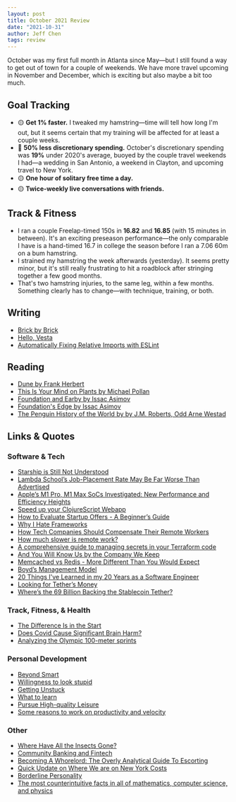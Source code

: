 ```yaml
---
layout: post
title: October 2021 Review
date: "2021-10-31"
author: Jeff Chen
tags: review
---
```


October was my first full month in Atlanta since May—but I still found a way to get out of town for a couple of weekends. We have more travel upcoming in November and December, which is exciting but also maybe a bit too much.

## Goal Tracking

- 🟡 **Get 1% faster.** I tweaked my hamstring—time will tell how long I'm out, but it seems certain that my training will be affected for at least a couple weeks.
- 🔴 **50% less discretionary spending.** October's discretionary spending was **19%** under 2020's average, buoyed by the couple travel weekends I had—a wedding in San Antonio, a weekend in Clayton, and upcoming travel to New York.
- 🟡 **One hour of solitary free time a day.**
- 🟡 **Twice-weekly live conversations with friends.**

<!-- excerpt -->

## Track & Fitness

- I ran a couple Freelap-timed 150s in **16.82** and **16.85** (with 15 minutes in between). It's an exciting preseason performance—the only comparable I have is a hand-timed 16.7 in college the season before I ran a 7.06 60m on a bum hamstring.
- I strained my hamstring the week afterwards (yesterday). It seems pretty minor, but it's still really frustrating to hit a roadblock after stringing together a few good months.
- That's two hamstring injuries, to the same leg, within a few months. Something clearly has to change—with technique, training, or both.

## Writing

- [Brick by Brick](https://jeffchen.dev/posts/Brick-by-Brick/)
- [Hello, Vesta](https://jeffchen.dev/posts/Hello-Vesta/)
- [Automatically Fixing Relative Imports with ESLint](https://jeffchen.dev/posts/Automatically-Fixing-Relative-Imports-with-ESLint/)

## Reading

- [Dune by Frank Herbert](https://www.goodreads.com/book/show/43419431-dune)
- [This Is Your Mind on Plants by Michael Pollan](https://www.goodreads.com/book/show/55952256-this-is-your-mind-on-plants)
- [Foundation and Earby by Issac Asimov](https://www.goodreads.com/book/show/58831305-foundation-and-earth)
- [Foundation's Edge by Issac Asimov](https://www.goodreads.com/book/show/55714095-foundation-s-edge)
- [The Penguin History of the World by by J.M. Roberts, Odd Arne Westad](https://www.goodreads.com/book/show/18925701-the-penguin-history-of-the-world)

## Links & Quotes

### Software & Tech

- [Starship is Still Not Understood](https://caseyhandmer.wordpress.com/2021/10/28/starship-is-still-not-understood/)
- [Lambda School’s Job-Placement Rate May Be Far Worse Than Advertised](https://www.businessinsider.com/lambda-school-promised-lucrative-tech-coding-career-low-job-placement-2021-10)
- [Apple’s M1 Pro, M1 Max SoCs Investigated: New Performance and Efficiency Heights](https://www.anandtech.com/show/17024/apple-m1-max-performance-review)
- [Speed up your ClojureScript Webapp](https://www.juxt.pro/blog/clojurescript-app-performance)
- [ How to Evaluate Startup Offers - A Beginner’s Guide](https://faingezicht.com/articles/2021/09/20/evaluating-startup-offers/)
- [Why I Hate Frameworks](https://www.fredrikholmqvist.com/pages/why-i-hate-frameworks.html)
- [How Tech Companies Should Compensate Their Remote Workers](https://codesubmit.io/blog/remote-work-compensation/)
- [How much slower is remote work?](https://www.lesswrong.com/posts/tN2CdskiLJxKDMF6k/how-much-slower-is-remote-work)
- [A comprehensive guide to managing secrets in your Terraform code](https://blog.gruntwork.io/a-comprehensive-guide-to-managing-secrets-in-your-terraform-code-1d586955ace1)
- [And You Will Know Us by the Company We Keep](https://www.eugenewei.com/blog/2021/9/29/and-you-will-know-us-by-the-company-we-keep)
- [Memcached vs Redis - More Different Than You Would Expect](https://engineering.kablamo.com.au/posts/2021/memcached-vs-redis-whats-the-difference/)
- [Boyd’s Management Model](https://danielbmarkham.com/boyd-ideas-as-a-management-model/)
- [20 Things I've Learned in my 20 Years as a Software Engineer](https://www.simplethread.com/20-things-ive-learned-in-my-20-years-as-a-software-engineer/)
- [Looking for Tether’s Money](https://www.bloomberg.com/opinion/articles/2021-10-07/matt-levine-s-money-stuff-looking-for-tether-s-money)
- [Where’s the 69 Billion Backing the Stablecoin Tether?](https://www.bloomberg.com/news/features/2021-10-07/crypto-mystery-where-s-the-69-billion-backing-the-stablecoin-tether?srnd=premium&sref=1kJVNqnU)

### Track, Fitness, & Health

- [The Difference Is in the Start](https://journals.lww.com/nsca-jscr/Fulltext/2012/02000/The_Difference_Is_in_the_Start__Impact_of_Timing.21.aspx)
- [Does Covid Cause Significant Brain Harm?](https://maximumtruth.substack.com/p/deep-dive-does-covid-cause-significant)
- [Analyzing the Olympic 100-meter sprints](https://www.hmmrmedia.com/2021/10/tokyo-sprint-analysis/)

### Personal Development

- [Beyond Smart](http://paulgraham.com/smart.html)
- [Willingness to look stupid](https://danluu.com/look-stupid/)
- [Getting Unstuck](https://www.kevinlondon.com/2021/10/14/asking-for-help.html)
- [What to learn](https://danluu.com/learn-what/)
- [Pursue High-quality Leisure](https://www.deprocrastination.co/blog/pursue-high-quality-leisure)
- [Some reasons to work on productivity and velocity](https://danluu.com/productivity-velocity/)

### Other

- [Where Have All the Insects Gone?](https://www.newyorker.com/magazine/2021/11/01/where-have-all-the-insects-gone-e-o-wilson-silent-earth)
- [Community Banking and Fintech](https://bam.kalzumeus.com/archive/community-banking-and-fintech/)
- [Becoming A Whorelord: The Overly Analytical Guide To Escorting](https://knowingless.com/2021/10/19/becoming-a-whorelord-the-overly-analytical-guide-to-escorting/)
- [Quick Update on Where We are on New York Costs](https://pedestrianobservations.com/2021/10/17/quick-update-on-where-we-are-on-new-york-costs/)
- [Borderline Personality](https://lorienpsych.com/2021/01/16/borderline/amp/)
- [The most counterintuitive facts in all of mathematics, computer science, and physics](https://axisofordinary.substack.com/p/the-most-counterintuitive-facts-in)
